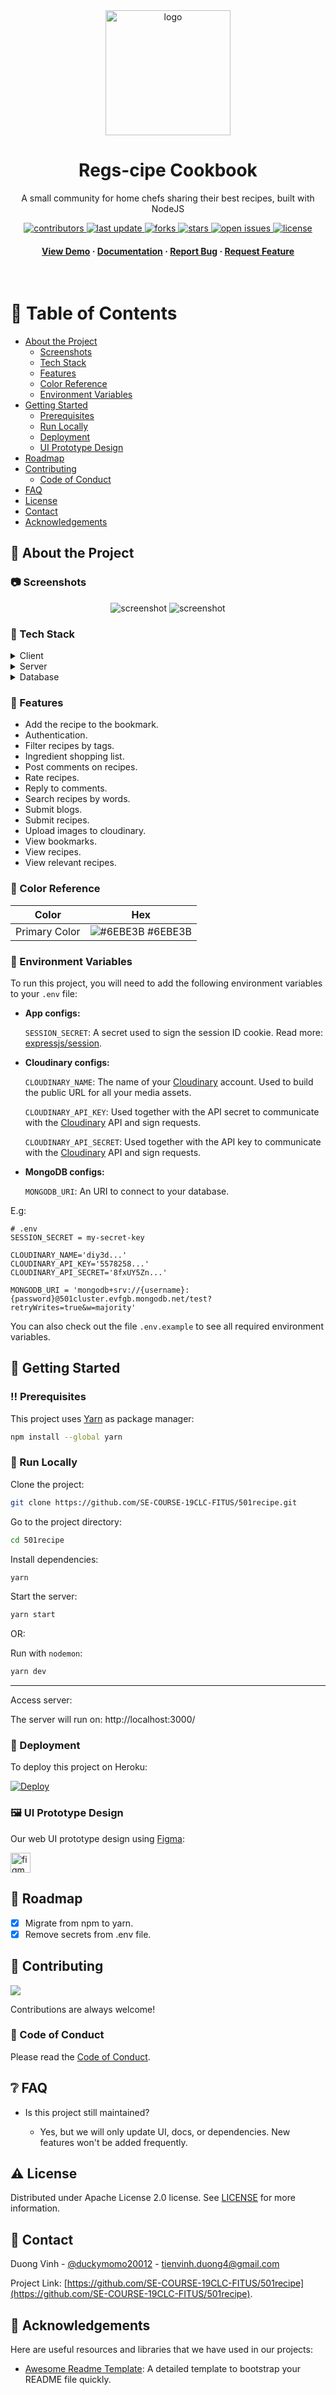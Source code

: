<div align="center">

  <img src="https://user-images.githubusercontent.com/64480713/178150728-1930ae67-3794-4088-9523-c113e99c54f0.png" alt="logo" width="200" height="auto" />
  <h1>Regs-cipe Cookbook</h1>

  <p>
    A small community for home chefs sharing their best recipes, built with NodeJS
  </p>

<!-- Badges -->
<p>
  <a href="https://github.com/SE-COURSE-19CLC-FITUS/501recipe/graphs/contributors">
    <img src="https://img.shields.io/github/contributors/SE-COURSE-19CLC-FITUS/501recipe" alt="contributors" />
  </a>
  <a href="">
    <img src="https://img.shields.io/github/last-commit/SE-COURSE-19CLC-FITUS/501recipe" alt="last update" />
  </a>
  <a href="https://github.com/SE-COURSE-19CLC-FITUS/501recipe/network/members">
    <img src="https://img.shields.io/github/forks/SE-COURSE-19CLC-FITUS/501recipe" alt="forks" />
  </a>
  <a href="https://github.com/SE-COURSE-19CLC-FITUS/501recipe/stargazers">
    <img src="https://img.shields.io/github/stars/SE-COURSE-19CLC-FITUS/501recipe" alt="stars" />
  </a>
  <a href="https://github.com/SE-COURSE-19CLC-FITUS/501recipe/issues/">
    <img src="https://img.shields.io/github/issues/SE-COURSE-19CLC-FITUS/501recipe" alt="open issues" />
  </a>
  <a href="https://github.com/SE-COURSE-19CLC-FITUS/501recipe/blob/main/LICENSE">
    <img src="https://img.shields.io/github/license/SE-COURSE-19CLC-FITUS/501recipe.svg" alt="license" />
  </a>
</p>

<h4>
    <a href="https://github.com/SE-COURSE-19CLC-FITUS/501recipe/">View Demo</a>
  <span> · </span>
    <a href="https://github.com/SE-COURSE-19CLC-FITUS/501recipe">Documentation</a>
  <span> · </span>
    <a href="https://github.com/SE-COURSE-19CLC-FITUS/501recipe/issues/">Report Bug</a>
  <span> · </span>
    <a href="https://github.com/SE-COURSE-19CLC-FITUS/501recipe/issues/">Request Feature</a>
  </h4>
</div>

<br />

<!-- Table of Contents -->

# :notebook_with_decorative_cover: Table of Contents

- [About the Project](#star2-about-the-project)
  - [Screenshots](#camera-screenshots)
  - [Tech Stack](#space_invader-tech-stack)
  - [Features](#dart-features)
  - [Color Reference](#art-color-reference)
  - [Environment Variables](#key-environment-variables)
- [Getting Started](#toolbox-getting-started)
  - [Prerequisites](#bangbang-prerequisites)
  - [Run Locally](#running-run-locally)
  - [Deployment](#triangular_flag_on_post-deployment)
  - [UI Prototype Design](#framed_picture-ui-prototype-design)
- [Roadmap](#compass-roadmap)
- [Contributing](#wave-contributing)
  - [Code of Conduct](#scroll-code-of-conduct)
- [FAQ](#grey_question-faq)
- [License](#warning-license)
- [Contact](#handshake-contact)
- [Acknowledgements](#gem-acknowledgements)

<!-- About the Project -->

## :star2: About the Project

<!-- Screenshots -->

### :camera: Screenshots

<div align="center">
  <img src="https://user-images.githubusercontent.com/64480713/178151011-bcd9b290-3586-4643-8bf7-6d32e12af6a5.png" alt="screenshot" />
  <img src="https://user-images.githubusercontent.com/64480713/178183250-4376b802-df1f-4074-8303-c150eeef03f7.png" alt="screenshot" />
</div>

<!-- TechStack -->

### :space_invader: Tech Stack

<details>
  <summary>Client</summary>
  <ul>
    <li><a href="https://www.javascript.com/">Javascript</a></li>
  </ul>
</details>

<details>
  <summary>Server</summary>
  <ul>
    <li><a href="https://expressjs.com/">Express.js</a></li>
  </ul>
</details>

<details>
<summary>Database</summary>
  <ul>
    <li><a href="https://www.mongodb.com/">MongoDB</a></li>
  </ul>
</details>

<!-- Features -->

### :dart: Features

- Add the recipe to the bookmark.
- Authentication.
- Filter recipes by tags.
- Ingredient shopping list.
- Post comments on recipes.
- Rate recipes.
- Reply to comments.
- Search recipes by words.
- Submit blogs.
- Submit recipes.
- Upload images to cloudinary.
- View bookmarks.
- View recipes.
- View relevant recipes.

<!-- Color Reference -->

### :art: Color Reference

| Color         | Hex                                                              |
| ------------- | ---------------------------------------------------------------- |
| Primary Color | ![#6EBE3B](https://placehold.jp/6EBE3B/6EBE3B/10x10.png) #6EBE3B |

<!-- Env Variables -->

### :key: Environment Variables

To run this project, you will need to add the following environment variables to
your `.env` file:

- **App configs:**

  `SESSION_SECRET`: A secret used to sign the session ID cookie. Read more:
  [expressjs/session](https://github.com/expressjs/session#secret).

- **Cloudinary configs:**

  `CLOUDINARY_NAME`: The name of your [Cloudinary](https://cloudinary.com/)
  account. Used to build the public URL for all your media assets.

  `CLOUDINARY_API_KEY`: Used together with the API secret to communicate with
  the [Cloudinary](https://cloudinary.com/) API and sign requests.

  `CLOUDINARY_API_SECRET`: Used together with the API key to communicate with
  the [Cloudinary](https://cloudinary.com/) API and sign requests.

- **MongoDB configs:**

  `MONGODB_URI`: An URI to connect to your database.

E.g:

```
# .env
SESSION_SECRET = my-secret-key

CLOUDINARY_NAME='diy3d...'
CLOUDINARY_API_KEY='5578258...'
CLOUDINARY_API_SECRET='8fxUY5Zn...'

MONGODB_URI = 'mongodb+srv://{username}:{password}@501cluster.evfgb.mongodb.net/test?retryWrites=true&w=majority'
```

You can also check out the file `.env.example` to see all required environment
variables.

<!-- Getting Started -->

## :toolbox: Getting Started

<!-- Prerequisites -->

### :bangbang: Prerequisites

This project uses [Yarn](https://yarnpkg.com/) as package manager:

```bash
npm install --global yarn
```

<!-- Run Locally -->

### :running: Run Locally

Clone the project:

```bash
git clone https://github.com/SE-COURSE-19CLC-FITUS/501recipe.git
```

Go to the project directory:

```bash
cd 501recipe
```

Install dependencies:

```bash
yarn
```

Start the server:

```bash
yarn start
```

OR:

Run with `nodemon`:

```bash
yarn dev
```

---

Access server:

The server will run on: http://localhost:3000/

<!-- Deployment -->

### :triangular_flag_on_post: Deployment

To deploy this project on Heroku:

[![Deploy](https://www.herokucdn.com/deploy/button.svg)](https://heroku.com/deploy)

<!-- UI Prototype Design -->

### :framed_picture: UI Prototype Design

Our web UI prototype design using [Figma](https://www.figma.com/):

<a href="https://www.figma.com/file/7u8pMRELjeydYYxmHX3nq3/501st-Recipe">
  <img
  src="https://cdn.jsdelivr.net/gh/devicons/devicon/icons/figma/figma-original.svg"
  height="32px" alt="figma" title="UI Design"/>
</a>

<!-- Roadmap -->

## :compass: Roadmap

- [x] Migrate from npm to yarn.
- [x] Remove secrets from .env file.

<!-- Contributing -->

## :wave: Contributing

<a href="https://github.com/SE-COURSE-19CLC-FITUS/501recipe/graphs/contributors">
  <img src="https://contrib.rocks/image?repo=SE-COURSE-19CLC-FITUS/501recipe" />
</a>

Contributions are always welcome!

<!-- Code of Conduct -->

### :scroll: Code of Conduct

Please read the [Code of Conduct](https://github.com/SE-COURSE-19CLC-FITUS/501recipe/blob/main/CODE_OF_CONDUCT.md).

<!-- FAQ -->

## :grey_question: FAQ

- Is this project still maintained?

  - Yes, but we will only update UI, docs, or dependencies. New features won't
    be added frequently.

<!-- License -->

## :warning: License

Distributed under Apache License 2.0 license. See
[LICENSE](https://github.com/SE-COURSE-19CLC-FITUS/501recipe/blob/main/LICENSE)
for more information.

<!-- Contact -->

## :handshake: Contact

Duong Vinh - [@duckymomo20012](https://twitter.com/duckymomo20012) -
tienvinh.duong4@gmail.com

Project Link: [https://github.com/SE-COURSE-19CLC-FITUS/501recipe](https://github.com/SE-COURSE-19CLC-FITUS/501recipe).

<!-- Acknowledgments -->

## :gem: Acknowledgements

Here are useful resources and libraries that we have used in our projects:

- [Awesome Readme Template](https://github.com/Louis3797/awesome-readme-template):
  A detailed template to bootstrap your README file quickly.
